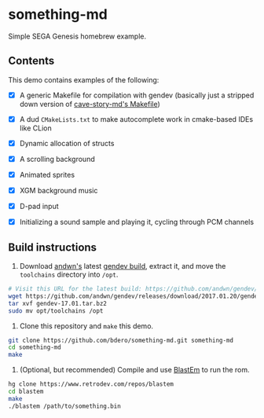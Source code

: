 # something-md
Simple SEGA Genesis homebrew example.

## Contents

This demo contains examples of the following:
- [x] A generic Makefile for compilation with gendev (basically just a stripped down version of
  [cave-story-md's Makefile](https://github.com/andwn/cave-story-md/blob/master/Makefile))
- [x] A dud `CMakeLists.txt` to make autocomplete work in cmake-based IDEs like CLion
- [x] Dynamic allocation of structs
- [x] A scrolling background
- [x] Animated sprites
- [x] XGM background music
- [x] D-pad input
- [x] Initializing a sound sample and playing it, cycling through PCM channels


## Build instructions

1. Download [andwn's](https://github.com/andwn) latest [gendev build](https://github.com/andwn/gendev/releases),
  extract it, and move the `toolchains` directory into `/opt`.

  ```sh
  # Visit this URL for the latest build: https://github.com/andwn/gendev/releases
  wget https://github.com/andwn/gendev/releases/download/2017.01.20/gendev-17.01.tar.bz2
  tar xvf gendev-17.01.tar.bz2
  sudo mv opt/toolchains /opt
  ```

1. Clone this repository and `make` this demo.

  ```sh
  git clone https://github.com/bdero/something-md.git something-md
  cd something-md
  make
  ```

1. (Optional, but recommended) Compile and use [BlastEm](https://www.retrodev.com/blastem/) to run the rom.

  ```sh
  hg clone https://www.retrodev.com/repos/blastem
  cd blastem
  make
  ./blastem /path/to/something.bin
  ```
